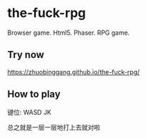 # the-fuck-rpg
Browser game. Html5. Phaser. RPG game.

## Try now
https://zhuobinggang.github.io/the-fuck-rpg/

## How to play
键位: WASD JK

总之就是一层一层地打上去就对啦

